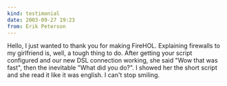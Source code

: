 ```yaml
---
kind: testimonial
date: 2003-09-27 19:23
from: Erik Peterson
---
```

Hello, I just wanted to thank you for making FireHOL. Explaining
firewalls to my girlfriend is, well, a tough thing to do. After getting
your script configured and our new DSL connection working, she said "Wow
that was fast", then the inevitable "What did you do?". I showed her the
short script and she read it like it was english. I can't stop smiling.
